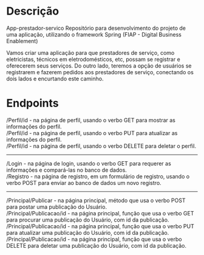<h1>Descrição</h1>

App-prestador-servico
Repositório para desenvolvimento do projeto de uma aplicação, utilizando o framework Spring (FIAP - Digital Business Enablement)

Vamos criar uma aplicação para que prestadores de serviço, como eletricistas, técnicos em eletrodomésticos, etc, possam se registrar e oferecerem seus serviços.
Do outro lado, teremos a opção de usuários se registrarem e fazerem pedidos aos prestadores de serviço, conectando os dois lados e encurtando este caminho.



<h1>Endpoints</h1>


/Perfil/id - na página de perfil, usando o verbo GET para mostrar as informações do perfil.
<br>
/Perfil/id - na página de perfil, usando o verbo PUT para atualizar as informações do perfil.
<br>
/Perfil/id - na página de perfil, usando o verbo DELETE para deletar o perfil.
<hr>
/Login -  na página de login, usando o verbo GET para requerer as informações e compará-las no banco de dados.
<br>
/Registro - na página de registro, em um formulário de registro, usando o verbo POST para enviar ao banco de dados um novo registro.
<hr> 
/Principal/Publicar - na página principal, método que usa o verbo POST para postar uma publicação do Usuário.
<br>
/Principal/Publicacao/id - na página principal, função que usa o verbo GET para procurar uma publicação do Usuário, com id da publicação.
<br>
/Principal/Publicacao/id - na página principal, função que usa o verbo PUT para atualizar uma publicação do Usuário, com id da publicação.
<br>
/Principal/Publicacao/id - na página principal, função que usa o verbo DELETE para deletar uma publicação do Usuário, com id da publicação.
